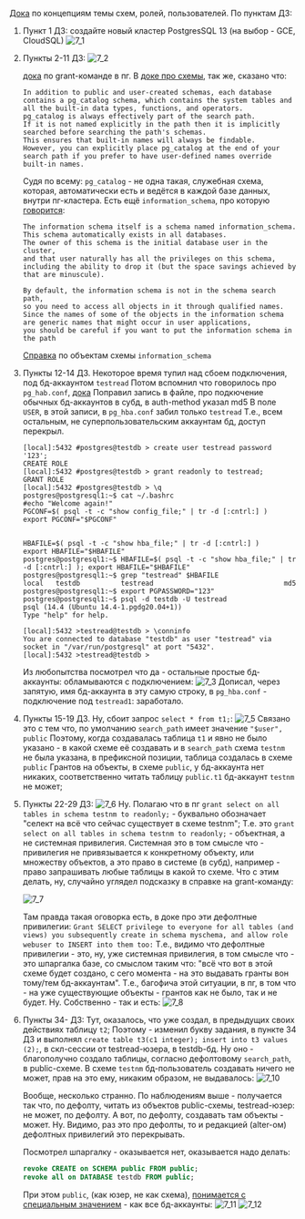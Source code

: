 [Дока](https://www.postgresql.org/docs/current/ddl-schemas.html) по концепциям темы схем, ролей, пользователей.
По пунктам ДЗ:
1. Пункт 1 ДЗ: cоздайте новый кластер PostgresSQL 13 (на выбор - GCE, CloudSQL)
![7_1](/HomeWorks/Lesson7/7_1.png)
2. Пункты 2-11 ДЗ: 
   ![7_2](/HomeWorks/Lesson7/7_2.png) 
   
   [дока](https://www.postgresql.org/docs/14/sql-grant.html) по grant-команде в пг.
   В [доке про схемы](https://www.postgresql.org/docs/14/ddl-schemas.html), так же, сказано что:
   ```
   In addition to public and user-created schemas, each database contains a pg_catalog schema, which contains the system tables and all the built-in data types, functions, and operators. 
   pg_catalog is always effectively part of the search path. 
   If it is not named explicitly in the path then it is implicitly searched before searching the path's schemas. 
   This ensures that built-in names will always be findable. 
   However, you can explicitly place pg_catalog at the end of your search path if you prefer to have user-defined names override built-in names.
   ```
   Судя по всему: `pg_catalog` - не одна такая, служебная схема, которая, автоматически есть и ведётся в каждой базе данных, внутри пг-кластера.
   Есть ещё `information_schema`, про которую [говорится](https://www.postgresql.org/docs/14/infoschema-schema.html):
   ```
   The information schema itself is a schema named information_schema. 
   This schema automatically exists in all databases. 
   The owner of this schema is the initial database user in the cluster, 
   and that user naturally has all the privileges on this schema, 
   including the ability to drop it (but the space savings achieved by that are minuscule).
   
   By default, the information schema is not in the schema search path, 
   so you need to access all objects in it through qualified names. 
   Since the names of some of the objects in the information schema are generic names that might occur in user applications, 
   you should be careful if you want to put the information schema in the path
   ```
   [Справка](https://www.postgresql.org/docs/14/information-schema.html) по объектам схемы `information_schema`
3. Пункты 12-14 ДЗ.
   Некоторое время тупил над сбоем подключения, под бд-аккаунтом `testread`
   Потом вспомнил что говорилось про `pg_hab.conf`, [дока](https://www.postgresql.org/docs/14/auth-pg-hba-conf.html)
   Поправил запись в файле, про подкючение обычных бд-аккаунтов в субд, в auth-method указал md5
   В поле `USER`, в этой записи, в `pg_hba.conf` забил только `testread`
   Т.е., всем остальным, не суперпользовательским аккаунтам бд, доступ перекрыл.
   ```shell
   [local]:5432 #postgres@testdb > create user testread password '123';
   CREATE ROLE
   [local]:5432 #postgres@testdb > grant readonly to testread;
   GRANT ROLE
   [local]:5432 #postgres@testdb > \q
   postgres@postgresql1:~$ cat ~/.bashrc
   #echo "Welcome again!"
   PGCONF=$( psql -t -c "show config_file;" | tr -d [:cntrl:] )
   export PGCONF="$PGCONF"
   
   
   HBAFILE=$( psql -t -c "show hba_file;" | tr -d [:cntrl:] )
   export HBAFILE="$HBAFILE"
   postgres@postgresql1:~$ HBAFILE=$( psql -t -c "show hba_file;" | tr -d [:cntrl:] ); export HBAFILE="$HBAFILE"
   postgres@postgresql1:~$ grep "testread" $HBAFILE
   local   testdb          testread                                md5
   postgres@postgresql1:~$ export PGPASSWORD="123"
   postgres@postgresql1:~$ psql -d testdb -U testread
   psql (14.4 (Ubuntu 14.4-1.pgdg20.04+1))
   Type "help" for help.
   
   [local]:5432 >testread@testdb > \conninfo
   You are connected to database "testdb" as user "testread" via socket in "/var/run/postgresql" at port "5432".
   [local]:5432 >testread@testdb >
   ```
   Из любопытства посмотрел что да - остальные простые бд-аккаунты: обламываются с подключением:
   ![7_3](/HomeWorks/Lesson7/7_3.png)
   Дописал, через запятую, имя бд-аккаунта в эту самую строку, в `pg_hba.conf` - подключение под `testread1`: заработало.
4. Пункты 15-19 ДЗ.
   Ну, сбоит запрос `select * from t1;`:
   ![7_5](/HomeWorks/Lesson7/7_5.png)
   Связано это с тем что, по умолчанию `search_path` имеет значение `"$user", public`
   Поэтому, когда создавалась таблица `t1` и явно не было указано - в какой схеме её создавать и в `search_path` схема `testnm` не была указана, в префиксной позиции, таблица создалась в схеме `public`
   Грантов на объекты, в схеме `public`, у бд-аккаунта нет никаких, соответственно читать таблицу `public.t1` бд-аккаунт `testnm` не может;
5.  Пункты 22-29 ДЗ:
    ![7_6](/HomeWorks/Lesson7/7_6.png)
    Ну. Полагаю что в пг `grant select on all tables in schema testnm to readonly;` - буквально обозначает "селект на всё что сейчас существует в схеме testnm";
    Т.е. это `grant select on all tables in schema testnm to readonly;` - объектная, а не системная привилегия.
    Системная это в том смысле что - привилегия не привязывается к конкретному объекту, или множеству объектов, а это право в системе (в субд), например - право запрашивать любые таблицы в какой то схеме.
    Что с этим делать, ну, случайно углядел подсказку в справке на grant-команду:
    
    ![7_7](/HomeWorks/Lesson7/7_7.png)
    
    Там правда такая оговорка есть, в доке про эти дефолтные привилегии: `Grant SELECT privilege to everyone for all tables (and views) you subsequently create in schema myschema, and allow role webuser to INSERT into them too:`
    Т.е., видимо что дефолтные привилегии - это, ну, уже системная привилегия, в том смысле что -  это шпаргалка базе, со смыслом таким что: "всё что вот в этой схеме будет создано, с сего момента - на это выдавать гранты вон тому/тем бд-аккаунтам".
    Т.е., багофича этой ситуации, в пг, в том что - на уже существующие объекты - грантов как не было, так и не будет.
    Ну. Собственно - так и есть:
    ![7_8](/HomeWorks/Lesson7/7_8.png)
6.  Пункты 34- ДЗ:
    Тут, оказалось, что уже создал, в предыдущих своих действиях таблицу `t2`;
    Поэтому - изменил букву задания, в пункте 34 ДЗ и выполнял `create table t3(c1 integer); insert into t3 values (2);`, в скл-сессии от testread-юзера, в testdb-бд.
    Ну оно - благополучно создало таблицы, согласно дефолтовому `search_path`, в public-схеме.
    В схеме `testnm` бд-пользователь создавать ничего не может, прав на это ему, никаким образом, не выдавалось:
    ![7_10](/HomeWorks/Lesson7/7_10.png)
    
    Вообще, несколько странно. 
    По наблюдениям выше - получается так что, по дефолту, читать из объектов public-схемы, testread-юзер: не может, по дефолту.
    А вот, по дефолту, создавать там объекты - может.
    Ну. Видимо, раз это про дефолты, то и редакцией (alter-ом) дефолтных привилегий это перекрывать.
    
    Посмотрел шпаргалку - оказывается нет, оказывается надо делать:
    ```sql
    revoke CREATE on SCHEMA public FROM public; 
    revoke all on DATABASE testdb FROM public; 
    ```
    При этом `public`, (как юзер, не как схема), [понимается с специальным значением](https://www.postgresql.org/docs/14/ddl-schemas.html#DDL-SCHEMAS-PUBLIC) - как все бд-аккаунты:
    ![7_11](/HomeWorks/Lesson7/7_11.png)
    ![7_12](/HomeWorks/Lesson7/7_12.png)
    
    
    
